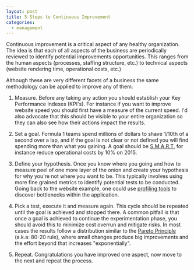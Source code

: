 ```yaml
---
layout: post
title: 5 Steps to Continuous Improvement
categories:
  - management
---
```


Continuous improvement is a critical aspect of any healthy organization. The idea is that each of all aspects of the business are periodically reviewed to identify potential improvements opportunities. This ranges from the human aspects (processes, staffing structure, etc.) to technical aspects (website rendering time, operational costs, etc.)

Although these are very different facets of a business the same methodology can be applied to improve any of them.

1. Measure. Before any taking any action you should establish your Key Performance Indexes (KPI's). For instance if you want to improve website speed you should first have a measure of the current speed. I'd also advocate that this should be visible to your entire organization so they can also see how their actions impact the results.

2. Set a goal. Formula 1 teams spend millions of dollars to shave 1/10th of a second over a lap, and if the goal is not clear or not defined you will find spending more than what you gaining. A goal should be [S.M.A.R.T][1], for instance reduce operational costs by 10% on 2015.

3. Define your hypothesis. Once you know where you going and how to measure peel of one more layer of the onion and create your hypothesis for why you're not where you want to be. This typically involves using more fine grained metrics to identify potential tests to be conducted. Going back to the website example, one could use [profiling tools][2] to discover bottlenecks within the application.

4. Pick a test, execute it and measure again. This cycle should be repeated until the goal is achieved and stopped there. A common pitfall is that once a goal is achieved to continue the experimentation phase, you should avoid this to minimize cost overrun and mitigate risks. In most cases the results follow a distribution similar to the [Pareto Principle][3] (a.k.a: 80-20 rule), where small changes produce big improvements and the effort beyond that increases "exponentially".

5. Repeat. Congratulations you have improved one aspect, now move to the next and repeat the process.

[1]: https://en.wikipedia.org/wiki/SMART_criteria
[2]: https://en.wikipedia.org/wiki/Profiling_(computer_programming)
[3]: https://en.wikipedia.org/wiki/Pareto_principle
